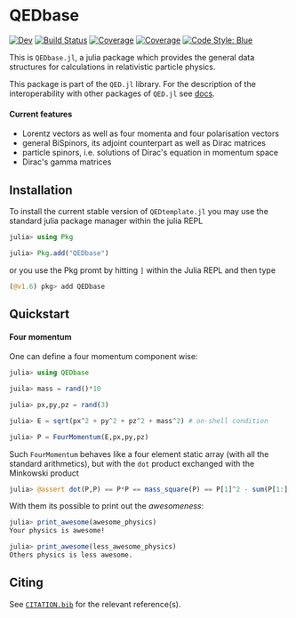 # QEDbase

[![Dev](https://img.shields.io/badge/docs-dev-blue.svg)](https://hernan68.gitlab.io/QEDbase.jl/dev)
[![Build Status](https://gitlab.hzdr.de/hernan68/QEDbase.jl/badges/main/pipeline.svg)](https://gitlab.hzdr.de/hernan68/QEDbase.jl/pipelines)
[![Coverage](https://gitlab.hzdr.de/hernan68/QEDbase.jl/badges/main/coverage.svg)](https://gitlab.hzdr.de/hernan68/QEDbase.jl/commits/main)
[![Coverage](https://codecov.io/gh/hernan68/QEDbase.jl/branch/main/graph/badge.svg)](https://codecov.io/gh/hernan68/QEDbase.jl)
[![Code Style: Blue](https://img.shields.io/badge/code%20style-blue-4495d1.svg)](https://github.com/invenia/BlueStyle)

This is `QEDbase.jl`, a julia package which provides the general data structures for calculations in relativistic particle physics.

This package is part of the `QED.jl` library. For the description of the interoperability with other packages of `QED.jl` see [docs](www.docs-to-qed.jl).


#### Current features
- Lorentz vectors as well as  four momenta and four polarisation vectors
- general BiSpinors, its adjoint counterpart as well as Dirac matrices
- particle spinors, i.e. solutions of Dirac's equation in momentum space
- Dirac's gamma matrices

## Installation
To install the current stable version of `QEDtemplate.jl` you may use the standard julia package manager within the julia REPL

```julia
julia> using Pkg

julia> Pkg.add("QEDbase")
```
or you use the Pkg promt by hitting `]` within the Julia REPL and then type

```julia
(@v1.6) pkg> add QEDbase
```

## Quickstart
#### Four momentum
One can define a four momentum component wise:

```julia
julia> using QEDbase

juila> mass = rand()*10

julia> px,py,pz = rand(3)

julia> E = sqrt(px^2 + py^2 + pz^2 + mass^2) # on-shell condition

julia> P = FourMomentum(E,px,py,pz)
```
Such `FourMomentum` behaves like a four element static array (with all the standard arithmetics), but with the `dot` product exchanged with the Minkowski product
```julia
julia> @assert dot(P,P) == P*P == mass_square(P) == P[1]^2 - sum(P[1:].^2)
```

With them its possible to print out the _awesomeness_:

```julia
julia> print_awesome(awesome_physics)
Your physics is awesome!

julia> print_awesome(less_awesome_physics)
Others physics is less awesome.

```


## Citing

See [`CITATION.bib`](CITATION.bib) for the relevant reference(s).
